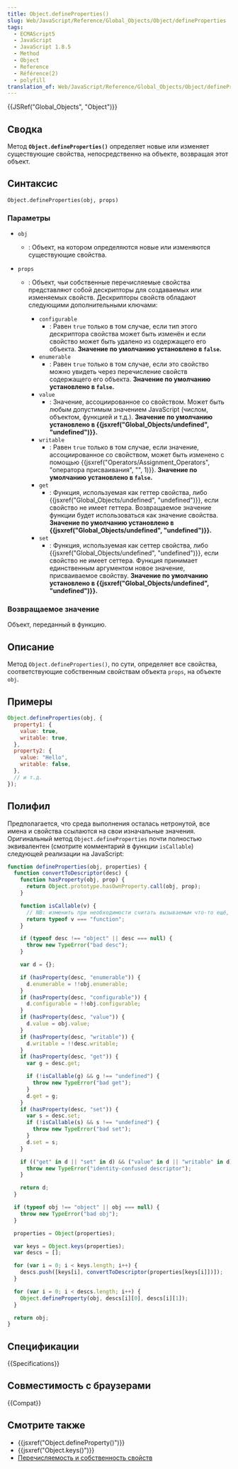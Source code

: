```yaml
---
title: Object.defineProperties()
slug: Web/JavaScript/Reference/Global_Objects/Object/defineProperties
tags:
  - ECMAScript5
  - JavaScript
  - JavaScript 1.8.5
  - Method
  - Object
  - Reference
  - Référence(2)
  - polyfill
translation_of: Web/JavaScript/Reference/Global_Objects/Object/defineProperties
---
```


{{JSRef("Global_Objects", "Object")}}

## Сводка

Метод **`Object.defineProperties()`** определяет новые или изменяет существующие свойства, непосредственно на объекте, возвращая этот объект.

## Синтаксис

```
Object.defineProperties(obj, props)
```

### Параметры

- `obj`
  - : Объект, на котором определяются новые или изменяются существующие свойства.
- `props`

  - : Объект, чьи собственные перечисляемые свойства представляют собой дескрипторы для создаваемых или изменяемых свойств. Дескрипторы свойств обладают следующими дополнительными ключами:

    - `configurable`
      - : Равен `true` только в том случае, если тип этого дескриптора свойства может быть изменён и если свойство может быть удалено из содержащего его объекта.
        **Значение по умолчанию установлено в `false`.**
    - `enumerable`
      - : Равен `true` только в том случае, если это свойство можно увидеть через перечисление свойств содержащего его объекта.
        **Значение по умолчанию установлено в `false`.**
    - `value`
      - : Значение, ассоциированное со свойством. Может быть любым допустимым значением JavaScript (числом, объектом, функцией и т.д.).
        **Значение по умолчанию установлено в {{jsxref("Global_Objects/undefined", "undefined")}}.**
    - `writable`
      - : Равен `true` только в том случае, если значение, ассоциированное со свойством, может быть изменено с помощью {{jsxref("Operators/Assignment_Operators", "оператора присваивания", "", 1)}}.
        **Значение по умолчанию установлено в `false`.**
    - `get`
      - : Функция, используемая как геттер свойства, либо {{jsxref("Global_Objects/undefined", "undefined")}}, если свойство не имеет геттера. Возвращаемое значение функции будет использоваться как значение свойства.
        **Значение по умолчанию установлено в {{jsxref("Global_Objects/undefined", "undefined")}}.**
    - `set`
      - : Функция, используемая как сеттер свойства, либо {{jsxref("Global_Objects/undefined", "undefined")}}, если свойство не имеет сеттера. Функция принимает единственным аргументом новое значение, присваиваемое свойству.
        **Значение по умолчанию установлено в {{jsxref("Global_Objects/undefined", "undefined")}}.**

### Возвращаемое значение

Объект, переданный в функцию.

## Описание

Метод `Object.defineProperties()`, по сути, определяет все свойства, соответствующие собственным свойствам объекта `props`, на объекте `obj`.

## Примеры

```js
Object.defineProperties(obj, {
  property1: {
    value: true,
    writable: true,
  },
  property2: {
    value: "Hello",
    writable: false,
  },
  // и т.д.
});
```

## Полифил

Предполагается, что среда выполнения осталась нетронутой, все имена и свойства ссылаются на свои изначальные значения. Оригинальный метод `Object.defineProperties` почти полностью эквивалентен (смотрите комментарий в функции `isCallable`) следующей реализации на JavaScript:

```js
function defineProperties(obj, properties) {
  function convertToDescriptor(desc) {
    function hasProperty(obj, prop) {
      return Object.prototype.hasOwnProperty.call(obj, prop);
    }

    function isCallable(v) {
      // NB: изменить при необходимости считать вызываемым что-то ещё, кроме функций.
      return typeof v === "function";
    }

    if (typeof desc !== "object" || desc === null) {
      throw new TypeError("bad desc");
    }

    var d = {};

    if (hasProperty(desc, "enumerable")) {
      d.enumerable = !!obj.enumerable;
    }
    if (hasProperty(desc, "configurable")) {
      d.configurable = !!obj.configurable;
    }
    if (hasProperty(desc, "value")) {
      d.value = obj.value;
    }
    if (hasProperty(desc, "writable")) {
      d.writable = !!desc.writable;
    }
    if (hasProperty(desc, "get")) {
      var g = desc.get;

      if (!isCallable(g) && g !== "undefined") {
        throw new TypeError("bad get");
      }
      d.get = g;
    }
    if (hasProperty(desc, "set")) {
      var s = desc.set;
      if (!isCallable(s) && s !== "undefined") {
        throw new TypeError("bad set");
      }
      d.set = s;
    }

    if (("get" in d || "set" in d) && ("value" in d || "writable" in d)) {
      throw new TypeError("identity-confused descriptor");
    }

    return d;
  }

  if (typeof obj !== "object" || obj === null) {
    throw new TypeError("bad obj");
  }

  properties = Object(properties);

  var keys = Object.keys(properties);
  var descs = [];

  for (var i = 0; i < keys.length; i++) {
    descs.push([keys[i], convertToDescriptor(properties[keys[i]])]);
  }

  for (var i = 0; i < descs.length; i++) {
    Object.defineProperty(obj, descs[i][0], descs[i][1]);
  }

  return obj;
}
```

## Спецификации

{{Specifications}}

## Совместимость с браузерами

{{Compat}}

## Смотрите также

- {{jsxref("Object.defineProperty()")}}
- {{jsxref("Object.keys()")}}
- [Перечисляемость и собственность свойств](/ru/docs/Enumerability_and_ownership_of_properties)

